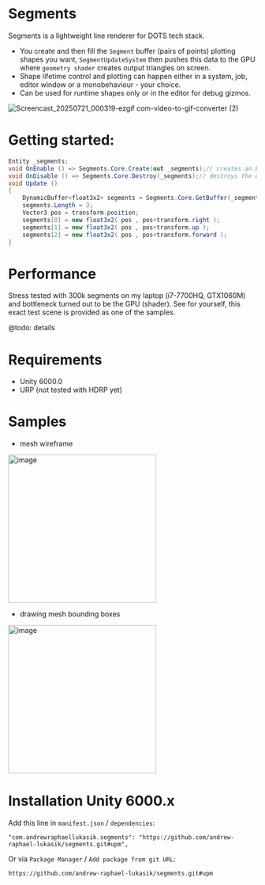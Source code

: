 # Segments

Segments is a lightweight line renderer for DOTS tech stack.

- You create and then fill the `Segment` buffer (pairs of points) plotting shapes you want, `SegmentUpdateSystem` then pushes this data to the GPU where `geometry shader` creates output triangles on screen.
- Shape lifetime control and plotting can happen either in a system, job, editor window or a monobehaviour - your choice.
- Can be used for runtime shapes only or in the editor for debug gizmos.

![Screencast_20250721_000319-ezgif com-video-to-gif-converter (2)](https://github.com/user-attachments/assets/8ab05960-c7dc-420b-9300-fadd06554574)

# Getting started:
```csharp
Entity _segments;
void OnEnable () => Segments.Core.Create(out _segments);// creates an Entity that will hold all the vertex data and will be responsible for drawing them
void OnDisable () => Segments.Core.Destroy(_segments);// destroys the entity and all data associated with it
void Update ()
{
    DynamicBuffer<float3x2> segments = Segments.Core.GetBuffer(_segments);
    segments.Length = 3;
    Vector3 pos = transform.position;
    segments[0] = new float3x2( pos , pos+transform.right );
    segments[1] = new float3x2( pos , pos+transform.up );
    segments[2] = new float3x2( pos , pos+transform.forward );
}
```

# Performance

Stress tested with 300k segments on my laptop (i7-7700HQ, GTX1060M) and bottleneck turned out to be the GPU (shader).
See for yourself, this exact test scene is provided as one of the samples.

@todo: details

# Requirements
- Unity 6000.0
- URP (not tested with HDRP yet)

# Samples
- mesh wireframe
<img height="300" alt="image" src="https://github.com/user-attachments/assets/b401f24c-e612-4d2e-9640-27e0b330f982" />

- drawing mesh bounding boxes
<img height="300" alt="image" src="https://github.com/user-attachments/assets/3ee90180-6176-469c-8cea-ffa49bd41c76" />


# Installation Unity 6000.x
Add this line in `manifest.json` / `dependencies`:
```
"com.andrewraphaellukasik.segments": "https://github.com/andrew-raphael-lukasik/segments.git#upm",
```

Or via `Package Manager` / `Add package from git URL`:
```
https://github.com/andrew-raphael-lukasik/segments.git#upm
```
